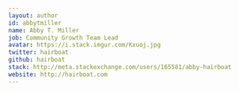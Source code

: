 ```yaml
---
layout: author
id: abbytmiller
name: Abby T. Miller
job: Community Growth Team Lead
avatar: https://i.stack.imgur.com/Kxuoj.jpg
twitter: hairboat
github: hairboat
stack: http://meta.stackexchange.com/users/165581/abby-hairboat
website: http://hairboat.com
---
```

